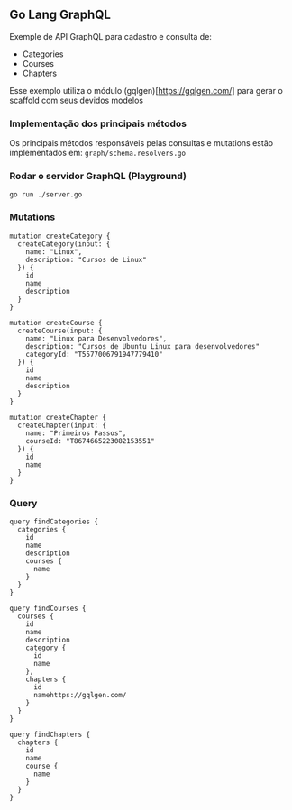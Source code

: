 ## Go Lang GraphQL

Exemple de API GraphQL para cadastro e consulta de:

* Categories
* Courses
* Chapters

Esse exemplo utiliza o módulo (gqlgen)[https://gqlgen.com/] para gerar o scaffold com seus devidos modelos

### Implementação dos principais métodos
Os principais métodos responsáveis pelas consultas e mutations estão implementados em:
`graph/schema.resolvers.go`

### Rodar o servidor GraphQL (Playground)
`go run ./server.go`

### Mutations
```
mutation createCategory {
  createCategory(input: {
    name: "Linux",
    description: "Cursos de Linux"
  }) {
    id
    name
    description
  }
}
```

```
mutation createCourse {
  createCourse(input: {
    name: "Linux para Desenvolvedores",
    description: "Cursos de Ubuntu Linux para desenvolvedores"
    categoryId: "T5577006791947779410"
  }) {
    id
    name
    description
  }
}
```

```
mutation createChapter {
  createChapter(input: {
    name: "Primeiros Passos",
    courseId: "T8674665223082153551"
  }) {
    id
    name
  }
}
```

### Query
```
query findCategories {
  categories {
    id
    name
    description
    courses {
      name
    }
  }
}
```

```
query findCourses {
  courses {
    id
    name
    description
    category {
      id
      name
    },
    chapters {
      id
      namehttps://gqlgen.com/
    }
  }
}
```

```
query findChapters {
  chapters {
    id
    name
    course {
      name
    }
  }
}
```

